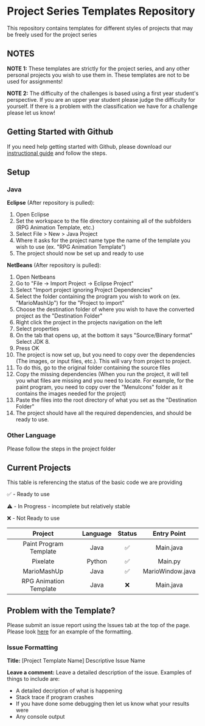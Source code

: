 # Project Series Templates Repository
This repository contains templates for different styles of projects that may be freely used for the project series

## NOTES
**NOTE 1:** These templates are strictly for the project series, and any other personal projects you wish to use them in. These templates are not to be used for assignments!

**NOTE 2:** The difficulty of the challenges is based using a first year student's perspective. If you are an upper year student please judge the difficulty for yourself. If there is a problem with the classification we have for a challenge please let us know!

## Getting Started with Github
If you need help getting started with Github, please download our [instructional guide](https://drive.google.com/file/d/0B4JunSkTKIlKZGhuN1lqYUVhYmc/view) and follow the steps.

## Setup
### Java
**Eclipse** (After repository is pulled):
  1. Open Eclipse
  2. Set the workspace to the file directory containing all of the subfolders (RPG Animation Template, etc.)
  3. Select File > New > Java Project
  4. Where it asks for the project name type the name of the template you wish to use (ex. "RPG Animation Template")
  5. The project should now be set up and ready to use

**NetBeans** (After repository is pulled):
  1. Open Netbeans
  2. Go to "File -> Import Project -> Eclipse Project"
  3. Select "Import project ignoring Project Dependencies"
  4. Select the folder containing the program you wish to work on (ex. "MarioMashUp") for the "Project to import"
  5. Choose the destination folder of where you wish to have the converted project as the "Destination Folder"
  6. Right click the project in the projects navigation on the left
  7. Select properties
  8. On the tab that opens up, at the bottom it says "Source/Binary format" Select JDK 8.
  9. Press OK
  10. The project is now set up, but you need to copy over the dependencies (The images, or input files, etc.). This will vary from project to project.
  11. To do this, go to the original folder containing the source files
  12. Copy the missing dependencies (When you run the project, it will tell you what files are missing and you need to locate. For example, for the paint program, you need to copy over the "MenuIcons" folder as it contains the images needed for the project)
  13. Paste the files into the root directory of what you set as the "Destination Folder"
  14. The project should have all the required dependencies, and should be ready to use.

### Other Language
  Please follow the steps in the project folder


## Current Projects
This table is referencing the status of the basic code we are providing

:white_check_mark: - Ready to use

:warning: - In Progress - incomplete but relatively stable

:x: - Not Ready to use


| Project | Language | Status | Entry Point|
| :---: | :---: | :---: | :---: |
| Paint Program Template | Java | :white_check_mark: | Main.java |
| Pixelate | Python | :white_check_mark: | Main.py |
| MarioMashUp | Java | :white_check_mark: | MarioWindow.java |
| RPG Animation Template | Java | :x: | Main.java |


## Problem with the Template?
  Please submit an issue report using the Issues tab at the top of the page. Please look [here](https://github.com/BrockCSC/project-series-templates/issues/5) for an example of the formatting.

### Issue Formatting
  **Title:** [Project Template Name] Descriptive Issue Name
  
  **Leave a comment:** Leave a detailed description of the issue. Examples of things to include are:
  - A detailed decription of what is happening
  - Stack trace if program crashes
  - If you have done some debugging then let us know what your results were
  - Any console output
